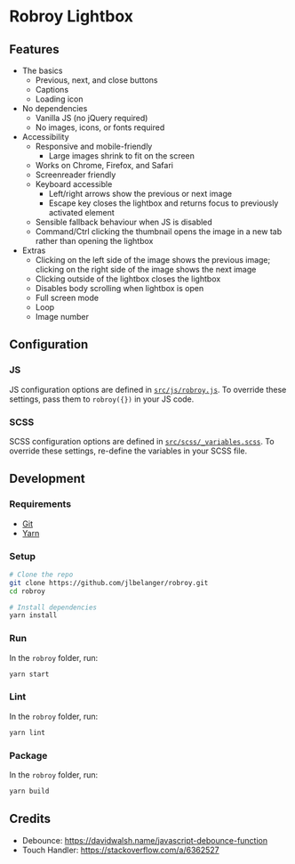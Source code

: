# Robroy Lightbox

## Features

- The basics
	- Previous, next, and close buttons
	- Captions
	- Loading icon
- No dependencies
	- Vanilla JS (no jQuery required)
	- No images, icons, or fonts required
- Accessibility
	- Responsive and mobile-friendly
		- Large images shrink to fit on the screen
	- Works on Chrome, Firefox, and Safari
	- Screenreader friendly
	- Keyboard accessible
		- Left/right arrows show the previous or next image
		- Escape key closes the lightbox and returns focus to previously activated element
	- Sensible fallback behaviour when JS is disabled
	- Command/Ctrl clicking the thumbnail opens the image in a new tab rather than opening the lightbox
- Extras
	- Clicking on the left side of the image shows the previous image; clicking on the right side of the image shows the next image
	- Clicking outside of the lightbox closes the lightbox
	- Disables body scrolling when lightbox is open
	- Full screen mode
	- Loop
	- Image number

## Configuration

### JS

JS configuration options are defined in [`src/js/robroy.js`](https://github.com/jlbelanger/robroy/blob/main/src/js/robroy.js). To override these settings, pass them to `robroy({})` in your JS code.

### SCSS

SCSS configuration options are defined in [`src/scss/_variables.scss`](https://github.com/jlbelanger/robroy/blob/main/scss/_variables.scss). To override these settings, re-define the variables in your SCSS file.

## Development

### Requirements

- [Git](https://git-scm.com/)
- [Yarn](https://classic.yarnpkg.com/en/docs/install)

### Setup

``` bash
# Clone the repo
git clone https://github.com/jlbelanger/robroy.git
cd robroy

# Install dependencies
yarn install
```

### Run

In the `robroy` folder, run:

``` bash
yarn start
```

### Lint

In the `robroy` folder, run:

``` bash
yarn lint
```

### Package

In the `robroy` folder, run:

``` bash
yarn build
```

## Credits

- Debounce: https://davidwalsh.name/javascript-debounce-function
- Touch Handler: https://stackoverflow.com/a/6362527
